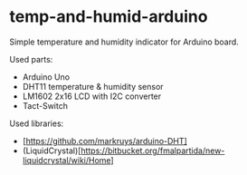 # temp-and-humid-arduino

Simple temperature and humidity indicator for Arduino board.

Used parts:
- Arduino Uno
- DHT11 temperature & humidity sensor
- LM1602 2x16 LCD with I2C converter
- Tact-Switch

Used libraries:
- [https://github.com/markruys/arduino-DHT]
- (LiquidCrystal)[https://bitbucket.org/fmalpartida/new-liquidcrystal/wiki/Home]